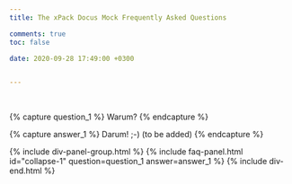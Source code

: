 ```yaml
---
title: The xPack Docus Mock Frequently Asked Questions

comments: true
toc: false

date: 2020-09-28 17:49:00 +0300


---
```


<br/>

{% capture question_1 %}
Warum?
{% endcapture %}

{% capture answer_1 %}
Darum! ;-) (to be added)
{% endcapture %}

{% include div-panel-group.html %}
{% include faq-panel.html id="collapse-1" question=question_1 answer=answer_1 %}
{% include div-end.html %}
